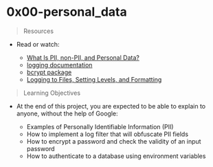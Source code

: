 # 0x00-personal_data

> Resources

- Read or watch:

    - [What Is PII, non-PII, and Personal Data?](https://alx-intranet.hbtn.io/rltoken/jf71oYqiETchcVhPzQVnyg)
    - [logging documentation](https://alx-intranet.hbtn.io/rltoken/W2JiHD6cbJY1scJORyLqnw)
    - [bcrypt package](https://alx-intranet.hbtn.io/rltoken/41oaQXfzwnF1i-wT8W0vHw)
    - [Logging to Files, Setting Levels, and Formatting](https://alx-intranet.hbtn.io/rltoken/XCpI9uvguxlTCsAeRCW6SA)

> Learning Objectives
- At the end of this project, you are expected to be able to explain to anyone, without the help of Google:

    - Examples of Personally Identifiable Information (PII)
    - How to implement a log filter that will obfuscate PII fields
    - How to encrypt a password and check the validity of an input password
    - How to authenticate to a database using environment variables    
         
             
